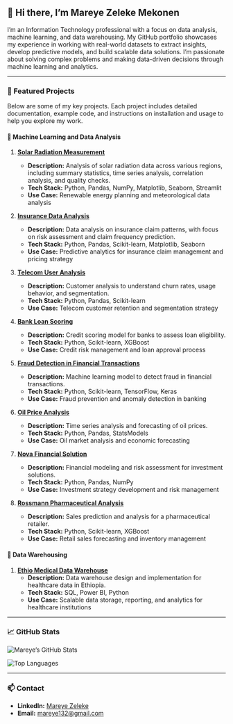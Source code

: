 ## 👋 Hi there, I’m Mareye Zeleke Mekonen

I’m an Information Technology professional with a focus on data analysis, machine learning, and data warehousing. My GitHub portfolio showcases my experience in working with real-world datasets to extract insights, develop predictive models, and build scalable data solutions. I’m passionate about solving complex problems and making data-driven decisions through machine learning and analytics.

---

### 🌟 Featured Projects

Below are some of my key projects. Each project includes detailed documentation, example code, and instructions on installation and usage to help you explore my work.

#### 🚀 Machine Learning and Data Analysis
1. **[Solar Radiation Measurement](https://github.com/mareye132/SolarRadiationMeasurement)**  
   - **Description:** Analysis of solar radiation data across various regions, including summary statistics, time series analysis, correlation analysis, and quality checks.
   - **Tech Stack:** Python, Pandas, NumPy, Matplotlib, Seaborn, Streamlit
   - **Use Case:** Renewable energy planning and meteorological data analysis

2. **[Insurance Data Analysis](https://github.com/mareye132/Insurance_solution.git)**  
   - **Description:** Data analysis on insurance claim patterns, with focus on risk assessment and claim frequency prediction.
   - **Tech Stack:** Python, Pandas, Scikit-learn, Matplotlib, Seaborn
   - **Use Case:** Predictive analytics for insurance claim management and pricing strategy

3. **[Telecom User Analysis](https://github.com/mareye132/Telecom_User_Analysis.git)**  
   - **Description:** Customer analysis to understand churn rates, usage behavior, and segmentation.
   - **Tech Stack:** Python, Pandas, Scikit-learn
   - **Use Case:** Telecom customer retention and segmentation strategy

4. **[Bank Loan Scoring](https://github.com/mareye132/BatiBank_CreditScoring.git)**  
   - **Description:** Credit scoring model for banks to assess loan eligibility.
   - **Tech Stack:** Python, Scikit-learn, XGBoost
   - **Use Case:** Credit risk management and loan approval process

5. **[Fraud Detection in Financial Transactions](https://github.com/mareye132/Adey_FraudDetection.git)**  
   - **Description:** Machine learning model to detect fraud in financial transactions.
   - **Tech Stack:** Python, Scikit-learn, TensorFlow, Keras
   - **Use Case:** Fraud prevention and anomaly detection in banking

6. **[Oil Price Analysis](https://github.com/mareye132/Oilprice_analysis.git)**  
   - **Description:** Time series analysis and forecasting of oil prices.
   - **Tech Stack:** Python, Pandas, StatsModels
   - **Use Case:** Oil market analysis and economic forecasting

7. **[Nova Financial Solution](https://github.com/mareye132/NovaFinancialSolutions-.git)**  
   - **Description:** Financial modeling and risk assessment for investment solutions.
   - **Tech Stack:** Python, Pandas, NumPy
   - **Use Case:** Investment strategy development and risk management

8. **[Rossmann Pharmaceutical Analysis](https://github.com/mareye132/Rossmann_Pharmaceuticals.git)**  
   - **Description:** Sales prediction and analysis for a pharmaceutical retailer.
   - **Tech Stack:** Python, Scikit-learn, XGBoost
   - **Use Case:** Retail sales forecasting and inventory management

#### 🏥 Data Warehousing
1. **[Ethio Medical Data Warehouse](https://github.com/mareye132/Data_Warehouse_ForEthioMedical.git)**  
   - **Description:** Data warehouse design and implementation for healthcare data in Ethiopia.
   - **Tech Stack:** SQL, Power BI, Python
   - **Use Case:** Scalable data storage, reporting, and analytics for healthcare institutions

---

### 📈 GitHub Stats

![Mareye’s GitHub Stats](https://github-readme-stats.vercel.app/api?username=mareye132&show_icons=true&theme=default)

![Top Languages](https://github-readme-stats.vercel.app/api/top-langs/?username=mareye132&layout=compact&theme=radical)

---

### 📫 Contact

- **LinkedIn:** [Mareye Zeleke](https://www.linkedin.com/in/mareye-zeleke-mekonen-246a6218a)
- **Email:** [mareye132@gmail.com](mailto:mareye132@gmail.com)
